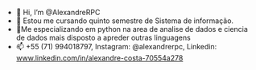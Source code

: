 - 👋 Hi, I’m @AlexandreRPC
- 👀 Estou me cursando quinto semestre de Sistema de informação.
- 🌱Me especializando em python na area de analise de dados e ciencia de dados mais disposto a apreder outras linguagens
- 📫 +55 (71) 994018797, Instagram: @alexandrerpc, Linkedin: www.linkedin.com/in/alexandre-costa-70554a278

<!---
AlexandreRPC/AlexandreRPC is a ✨ special ✨ repository because its `README.md` (this file) appears on your GitHub profile.
You can click the Preview link to take a look at your changes.
--->
